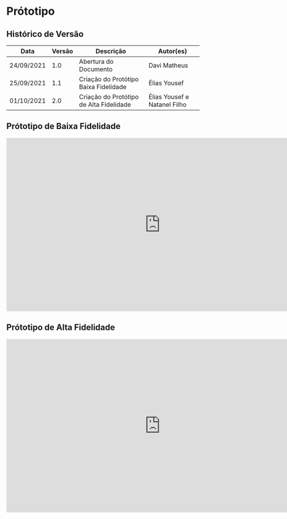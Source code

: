 # Prótotipo

## Histórico de Versão

| Data       | Versão | Descrição                               | Autor(es)                    |
| ---------- | ------ | --------------------------------------- | ---------------------------- |
| 24/09/2021 | 1.0    | Abertura do Documento                   | Davi Matheus                 |
| 25/09/2021 | 1.1    | Criação do Protótipo Baixa Fidelidade   | Élias Yousef                 |
| 01/10/2021 | 2.0    | Criação do Protótipo de Alta Fidelidade | Élias Yousef e Natanel Filho |

## Prótotipo de Baixa Fidelidade

<iframe style="border: 1px solid rgba(0, 0, 0, 0.1);" width="800" height="450" src="https://www.figma.com/embed?embed_host=share&url=https%3A%2F%2Fwww.figma.com%2Ffile%2FH6KizpG0U5YDea3wIv2tLX%2FUntitled%3Fnode-id%3D0%253A1" allowfullscreen></iframe>

## Prótotipo de Alta Fidelidade

<iframe style="border: 1px solid rgba(0, 0, 0, 0.1);" width="800" height="450" src="https://www.figma.com/embed?embed_host=share&url=https%3A%2F%2Fwww.figma.com%2Ffile%2FaVA2zwgEtVq43RH3E8dFf3%2FPrototipo_de_alta%3Fnode-id%3D0%253A1" allowfullscreen></iframe>
